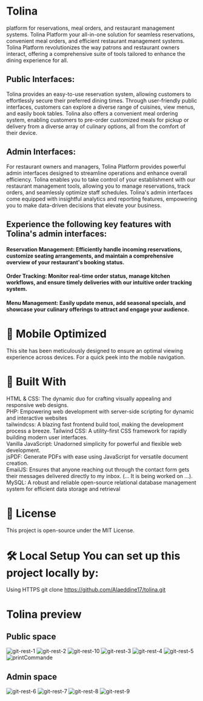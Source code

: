 # Tolina
platform for reservations, meal orders, and restaurant management systems.
Tolina Platform your all-in-one solution for seamless reservations, convenient meal orders, and efficient restaurant management systems. Tolina Platform revolutionizes the way patrons and restaurant  owners interact, offering a comprehensive suite of tools tailored to enhance the dining experience for all.

## Public Interfaces:

Tolina provides an easy-to-use reservation system, allowing customers to effortlessly secure their preferred dining times. Through user-friendly public interfaces, customers can explore a diverse range of cuisines, view menus, and easily book tables. Tolina also offers a convenient meal ordering system, enabling customers to pre-order customized meals for pickup or delivery from a diverse array of culinary options, all from the comfort of their device.

## Admin Interfaces:

For restaurant owners and managers, Tolina Platform provides powerful admin interfaces designed to streamline operations and enhance overall efficiency. Tolina enables you to take control of your establishment with our restaurant management tools, allowing you to manage reservations, track orders, and seamlessly optimize staff schedules. Tolina's admin interfaces come equipped with insightful analytics and reporting features, empowering you to make data-driven decisions that elevate your business.

## Experience the following key features with Tolina's admin interfaces:

#### Reservation Management: Efficiently handle incoming reservations, customize seating arrangements, and maintain a comprehensive overview of your restaurant's booking status.

#### Order Tracking: Monitor real-time order status, manage kitchen workflows, and ensure timely deliveries with our intuitive order tracking system.

#### Menu Management: Easily update menus, add seasonal specials, and showcase your culinary offerings to attract and engage your audience.

# 📱 Mobile Optimized
This site has been meticulously designed to ensure an optimal viewing experience across devices. For a quick peek into the mobile navigation.

# 🔧 Built With

HTML & CSS: The dynamic duo for crafting visually appealing and responsive web designs.<br>
PHP: Empowering web development with server-side scripting for dynamic and interactive websites<br>
tailwindcss: A blazing fast frontend build tool, making the development process a breeze. Tailwind CSS: A utility-first CSS framework for rapidly building modern user interfaces.<br>
Vanilla JavaScript: Unadorned simplicity for powerful and flexible web development.<br>
jsPDF: Generate PDFs with ease using JavaScript for versatile document creation.<br>
EmailJS: Ensures that anyone reaching out through the contact form gets their messages delivered directly to my inbox. (... It is being worked on ...).<br>
MySQL: A robust and reliable open-source relational database management system for efficient data storage and retrieval<br>

# 📜 License
This project is open-source under the MIT License.

# 🛠️ Local Setup You can set up this project locally by:

Using HTTPS git clone https://github.com/Alaeddine17/tolina.git

# Tolina preview

## Public space

![git-rest-1](https://github.com/Alaeddine17/Tolina/assets/71473009/89f88255-6274-4b99-8423-61237e0dabc8)
![git-rest-2](https://github.com/Alaeddine17/Tolina/assets/71473009/fa7db1cc-fade-4298-9ae9-a155ae4e48c5)
![git-rest-10](https://github.com/Alaeddine17/Tolina/assets/71473009/f63c290f-95e7-4413-9d6c-2c4e2830c8e8)
![git-rest-3](https://github.com/Alaeddine17/Tolina/assets/71473009/f2d21826-be87-4eac-bf11-a2f37838c359)
![git-rest-4](https://github.com/Alaeddine17/Tolina/assets/71473009/f06654d6-e6bb-4e31-969d-acef61e7eff2)
![git-rest-5](https://github.com/Alaeddine17/Tolina/assets/71473009/cc770cca-5992-421f-b269-43d2fb182e3d)
![printCommande](https://github.com/Alaeddine17/Tolina/assets/71473009/dff9e508-87ed-44d8-a00e-265750015949)

## Admin space

![git-rest-6](https://github.com/Alaeddine17/Tolina/assets/71473009/f4e4601c-c3b2-49ec-9fa4-d3abd870de14)
![git-rest-7](https://github.com/Alaeddine17/Tolina/assets/71473009/06579aa7-9287-4183-b0d8-63dd42018b71)
![git-rest-8](https://github.com/Alaeddine17/Tolina/assets/71473009/ddb3d8b6-13ab-4251-af3b-5a7123a49276)
![git-rest-9](https://github.com/Alaeddine17/Tolina/assets/71473009/0e6359c3-6d01-4194-8041-0af770c4ac37)


